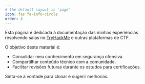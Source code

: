 ```yaml
---
# the default layout is 'page'
icon: fas fa-info-circle
order: 4
---
```


Esta página é dedicada à documentação das minhas experiências resolvendo salas no [TryHackMe](https://tryhackme.com/) e outras plataformas de CTF.  

O objetivo deste material é:
- Consolidar meu conhecimento em segurança ofensiva.
- Compartilhar conteúdo técnico com a comunidade.
- Facilitar revisões futuras durante os estudos para certificações.

Sinta-se à vontade para clonar e sugerir melhorias.